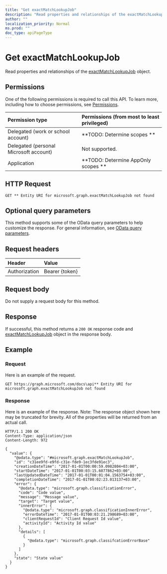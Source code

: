 ```yaml
---
title: "Get exactMatchLookupJob"
description: "Read properties and relationships of the exactMatchLookupJob object."
author: ""
localization_priority: Normal
ms.prod: ""
doc_type: apiPageType
---
```


# Get exactMatchLookupJob

Read properties and relationships of the [exactMatchLookupJob](../resources/exactmatchlookupjob.md) object.

## Permissions
One of the following permissions is required to call this API. To learn more, including how to choose permissions, see [Permissions](/concepts/permissions-reference.md).

|Permission type|Permissions (from most to least privileged)|
|:---|:---|
|Delegated (work or school account)|**TODO: Determine scopes **|
|Delegated (personal Microsoft account)|Not supported.|
|Application|**TODO: Determine AppOnly scopes **|

## HTTP Request
<!-- {
  "blockType": "ignored"
}
-->
``` http
GET ** Entity URI for microsoft.graph.exactMatchLookupJob not found
```

## Optional query parameters
This method supports some of the OData query parameters to help customize the response. For general information, see [OData query parameters](/graph/query-parameters).

## Request headers
|Header|Value|
|:---|:---|
|Authorization|Bearer {token}|

## Request body
Do not supply a request body for this method.

## Response
If successful, this method returns a `200 OK` response code and [exactMatchLookupJob](../resources/exactmatchlookupjob.md) object in the response body.

## Example

### Request
Here is an example of the request.
<!-- {
  "blockType": "request",
  "name": "get_exactmatchlookupjob"
}
-->
``` http
GET https://graph.microsoft.com/docs\api** Entity URI for microsoft.graph.exactMatchLookupJob not found
```

### Response
Here is an example of the response. Note: The response object shown here may be truncated for brevity. All of the properties will be returned from an actual call.
<!-- {
  "blockType": "response",
  "truncated": true,
  "@odata.type": "microsoft.graph.exactMatchLookupJob"
}
-->
``` http
HTTP/1.1 200 OK
Content-Type: application/json
Content-Length: 972

{
  "value": {
    "@odata.type": "#microsoft.graph.exactMatchLookupJob",
    "id": "c31ee9fd-e9fd-c31e-fde9-1ec3fde91ec3",
    "creationDateTime": "2017-01-01T00:00:59.0982804+03:00",
    "startDateTime": "2017-01-01T00:03:15.6077862+03:00",
    "lastUpdatedDateTime": "2017-01-01T00:01:04.1563754+03:00",
    "completionDateTime": "2017-01-01T00:02:23.013137+03:00",
    "error": {
      "@odata.type": "microsoft.graph.classificationError",
      "code": "Code value",
      "message": "Message value",
      "target": "Target value",
      "innerError": {
        "@odata.type": "microsoft.graph.classificationInnerError",
        "errorDateTime": "2017-01-01T00:03:21.298689+03:00",
        "clientRequestId": "Client Request Id value",
        "activityId": "Activity Id value"
      },
      "details": [
        {
          "@odata.type": "microsoft.graph.classifcationErrorBase"
        }
      ]
    },
    "state": "State value"
  }
}
```

